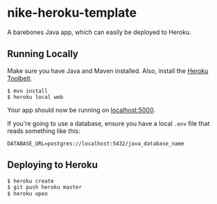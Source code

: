 # nike-heroku-template

A barebones Java app, which can easily be deployed to Heroku.


## Running Locally

Make sure you have Java and Maven installed.  Also, install the [Heroku Toolbelt](https://toolbelt.heroku.com/).

```
$ mvn install
$ heroku local web
```

Your app should now be running on [localhost:5000](http://localhost:5000/).

If you're going to use a database, ensure you have a local `.env` file that reads something like this:

```
DATABASE_URL=postgres://localhost:5432/java_database_name
```

## Deploying to Heroku

```sh
$ heroku create
$ git push heroku master
$ heroku open
```

